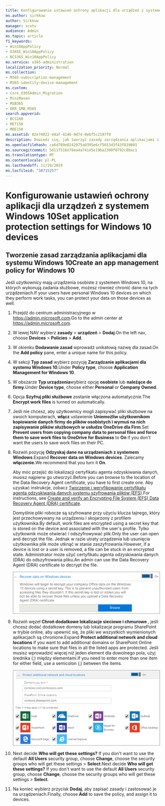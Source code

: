 ```yaml
---
title: Konfigurowanie ustawień ochrony aplikacji dla urządzeń z systemem Windows 10
ms.author: sirkkuw
author: Sirkkuw
manager: scotv
audience: Admin
ms.topic: article
f1_keywords:
- Win10AppPolicy
- O365E_Win10AppPolicy
- BCS365_Win10AppPolicy
ms.service: o365-administration
localization_priority: Normal
ms.collection:
- M365-subscription-management
- M365-identity-device-management
ms.custom:
- Core_O365Admin_Migration
- MiniMaven
- MSB365
- OKR_SMB_M365
search.appverid:
- BCS160
- MET150
- MOE150
ms.assetid: 02e74022-44af-414b-9d74-0ebf5c2197f0
description: Dowiedz się, jak tworzyć zasady zarządzania aplikacjami i chronić pliki robocze na urządzeniach z systemem Windows 10.
ms.openlocfilehash: ca6d789e0242975a0395e6cf5653d3f43f819801
ms.sourcegitcommit: 5d11f516e78ea4a74145e19ba2300f0792c8bac1
ms.translationtype: MT
ms.contentlocale: pl-PL
ms.lasthandoff: 11/19/2019
ms.locfileid: "38715257"
---
```

# <a name="set-application-protection-settings-for-windows-10-devices"></a><span data-ttu-id="1a757-103">Konfigurowanie ustawień ochrony aplikacji dla urządzeń z systemem Windows 10</span><span class="sxs-lookup"><span data-stu-id="1a757-103">Set application protection settings for Windows 10 devices</span></span>

## <a name="create-an-app-management-policy-for-windows-10"></a><span data-ttu-id="1a757-104">Tworzenie zasad zarządzania aplikacjami dla systemu Windows 10</span><span class="sxs-lookup"><span data-stu-id="1a757-104">Create an app management policy for Windows 10</span></span>

<span data-ttu-id="1a757-105">Jeśli użytkownicy mają urządzenia osobiste z systemem Windows 10, na których wykonują zadania służbowe, możesz również chronić dane na tych urządzeniach.</span><span class="sxs-lookup"><span data-stu-id="1a757-105">If your users have personal Windows 10 devices on which they perform work tasks, you can protect your data on those devices as well.</span></span>
  
1. <span data-ttu-id="1a757-106">Przejdź do centrum administracyjnego w <a href="https://go.microsoft.com/fwlink/p/?linkid=837890" target="_blank">https://admin.microsoft.com</a>.</span><span class="sxs-lookup"><span data-stu-id="1a757-106">Go to the admin center at <a href="https://go.microsoft.com/fwlink/p/?linkid=837890" target="_blank">https://admin.microsoft.com</a>.</span></span> 
    
2. <span data-ttu-id="1a757-107">W lewej NAV wybierz **zasady** \> **urządzeń** \> **Dodaj**.</span><span class="sxs-lookup"><span data-stu-id="1a757-107">On the left nav, choose **Devices** \> **Policies** \> **Add**.</span></span>

3. <span data-ttu-id="1a757-108">W okienku **Dodawanie zasad** wprowadź unikatową nazwę dla zasad.</span><span class="sxs-lookup"><span data-stu-id="1a757-108">On the **Add policy** pane, enter a unique name for this policy.</span></span> 
    
4. <span data-ttu-id="1a757-109">W sekcji **Typ zasad** wybierz pozycję **Zarządzanie aplikacjami dla systemu Windows 10**.</span><span class="sxs-lookup"><span data-stu-id="1a757-109">Under **Policy type**, choose **Application Management for Windows 10**.</span></span>
    
5. <span data-ttu-id="1a757-110">W obszarze **Typ urządzenia**wybierz opcję **osobiste** lub **należące do firmy**.</span><span class="sxs-lookup"><span data-stu-id="1a757-110">Under **Device type**, choose either **Personal** or **Company Owned**.</span></span>
    
6. <span data-ttu-id="1a757-111">Opcja **Szyfruj pliki służbowe** zostanie włączona automatycznie.</span><span class="sxs-lookup"><span data-stu-id="1a757-111">The **Encrypt work files** is turned on automatically.</span></span> 
    
7. <span data-ttu-id="1a757-112">Jeśli nie chcesz, aby użytkownicy mogli zapisywać pliki służbowe na swoich komputerach, **włącz** ustawienie **Uniemożliw użytkownikom kopiowanie danych firmy do plików osobistych i wymuś na nich zapisywanie plików służbowych w usłudze OneDrive dla Firm**.</span><span class="sxs-lookup"><span data-stu-id="1a757-112">Set **Prevent users from copying company data to personal files and force them to save work files to OneDrive for Business** to **On** if you don't want the users to save work files on their PC.</span></span> 
    
9. <span data-ttu-id="1a757-113">Rozwiń pozycję **Odzyskaj dane na urządzeniach z systemem Windows**.</span><span class="sxs-lookup"><span data-stu-id="1a757-113">Expand **Recover data on Windows devices**.</span></span> <span data-ttu-id="1a757-114">Zalecamy **włączenie.**</span><span class="sxs-lookup"><span data-stu-id="1a757-114">We recommend that you turn it **On**.</span></span>
    
    <span data-ttu-id="1a757-115">Aby móc przejść do lokalizacji certyfikatu agenta odzyskiwania danych, musisz najpierw go utworzyć.</span><span class="sxs-lookup"><span data-stu-id="1a757-115">Before you can browse to the location of the Data Recovery Agent certificate, you have to first create one.</span></span> <span data-ttu-id="1a757-116">Aby uzyskać instrukcje, zobacz [Tworzenie i weryfikowanie certyfikatu agenta odzyskiwania danych systemu szyfrowania plików (EFS)](https://go.microsoft.com/fwlink/p/?linkid=853700).</span><span class="sxs-lookup"><span data-stu-id="1a757-116">For instructions, see [Create and verify an Encrypting File System (EFS) Data Recovery Agent (DRA) certificate](https://go.microsoft.com/fwlink/p/?linkid=853700).</span></span>
    
    <span data-ttu-id="1a757-117">Domyślnie pliki robocze są szyfrowane przy użyciu klucza tajnego, który jest przechowywany na urządzeniu i skojarzony z profilem użytkownika.</span><span class="sxs-lookup"><span data-stu-id="1a757-117">By default, work files are encrypted using a secret key that is stored on the device and associated with the user's profile.</span></span> <span data-ttu-id="1a757-118">Tylko użytkownik może otwierać i odszyfrowywać plik.</span><span class="sxs-lookup"><span data-stu-id="1a757-118">Only the user can open and decrypt the file.</span></span> <span data-ttu-id="1a757-119">Jednak w razie utraty urządzenia lub usunięcia użytkownika plik może utknąć w stanie zaszyfrowania.</span><span class="sxs-lookup"><span data-stu-id="1a757-119">However, if a device is lost or a user is removed, a file can be stuck in an encrypted state.</span></span> <span data-ttu-id="1a757-120">Administrator może użyć certyfikatu agenta odzyskiwania danych (DRA) do odszyfrowania pliku.</span><span class="sxs-lookup"><span data-stu-id="1a757-120">An admin can use the Data Recovery Agent (DRA) certificate to decrypt the file.</span></span>
    
    ![Browse to Data Recovery Agent certificate.](media/7d7d664f-b72f-4293-a3e7-d0fa7371366c.png)
  
10. <span data-ttu-id="1a757-122">Rozwiń węzeł **Chroń dodatkowe lokalizacje sieciowe i chmurowe** , jeśli chcesz dodać dodatkowe domeny lub lokalizacje programu SharePoint w trybie online, aby upewnić się, że pliki we wszystkich wymienionych aplikacjach są chronione.</span><span class="sxs-lookup"><span data-stu-id="1a757-122">Expand **Protect additional network and cloud locations** if you want to add additional domains or SharePoint Online locations to make sure that files in all the listed apps are protected.</span></span> <span data-ttu-id="1a757-123">Jeśli musisz wprowadzić więcej niż jeden element dla dowolnego pola, użyj średnika (;) między elementami.</span><span class="sxs-lookup"><span data-stu-id="1a757-123">If you need to enter more than one item for either field, use a semicolon (;) between the items.</span></span>
    
    ![Expand Protect additional network and cloud locations, and enter domains or SharePoint Online sites you own.](media/7afaa0c7-ba53-456d-8c61-312c45e09625.png)
  
11. <span data-ttu-id="1a757-p105">Next decide **Who will get these settings?** If you don't want to use the default **All Users** security group, choose **Change**, choose the security groups who will get these settings \> **Select**.</span><span class="sxs-lookup"><span data-stu-id="1a757-p105">Next decide **Who will get these settings?** If you don't want to use the default **All Users** security group, choose **Change**, choose the security groups who will get these settings \> **Select**.</span></span>
    
12. <span data-ttu-id="1a757-127">Na koniec wybierz przycisk **Dodaj**, aby zapisać zasady i zastosować je na urządzeniach.</span><span class="sxs-lookup"><span data-stu-id="1a757-127">Finally, choose **Add** to save the policy, and assign it to devices.</span></span> 